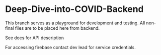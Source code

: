 # Deep-Dive-into-COVID-Backend
This branch serves as a playground for development and testing. All non-final files are to be placed here from
backend.

See docs for API description

For accessing firebase contact dev lead for service credentials.


